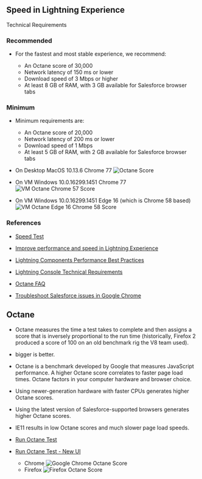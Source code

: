 ## Speed in Lightning Experience


Technical Requirements
### Recommended
- For the fastest and most stable experience, we recommend:

    - An Octane score of 30,000
    - Network latency of 150 ms or lower
    - Download speed of 3 Mbps or higher
    - At least 8 GB of RAM, with 3 GB available for Salesforce browser tabs

### Minimum
- Minimum requirements are:

    - An Octane score of 20,000
    - Network latency of 200 ms or lower
    - Download speed of 1 Mbps
    - At least 5 GB of RAM, with 2 GB available for Salesforce browser tabs



- On Desktop MacOS 10.13.6 Chrome 77
![Octane Score](img/octane-score.png)

- On VM Windows 10.0.16299.1451  Chrome 77 
![VM Octane Chrome 57 Score](img/onVMChrome-octane.png)

- On VM Windows 10.0.16299.1451  Edge 16 (which is Chrome 58 based)
![VM Octane Edge 16 Chrome 58 Score](img/onVM-octance-score.png)


### References

- [Speed Test](https://mohansun-60-dev-ed.my.salesforce.com/speedtest.jsp)
- [Improve performance and speed in Lightning Experience](https://help.salesforce.com/articleView?id=000316034&language=en_US&type=1&mode=1) 
- [Lightning Components Performance Best Practices](https://developer.salesforce.com/blogs/developer-relations/2017/04/lightning-components-performance-best-practices.html)
- [Lightning Console Technical Requirements](https://help.salesforce.com/articleView?id=console2_technical_requirements.htm&type=5)

- [Octane FAQ](https://developers.google.com/octane/faq)
- [Troubleshoot Salesforce issues in Google Chrome](https://help.salesforce.com/articleView?id=000312846&language=en_US&type=1&mode=1)


## Octane

 - Octane measures the time a test takes to complete and then assigns a score that is inversely proportional to the run time (historically, Firefox 2 produced a score of 100 on an old benchmark rig the V8 team used).
-  bigger is better.
- Octane is a benchmark developed by Google that measures JavaScript performance. A higher Octane score correlates to faster page load times. Octane factors in your computer hardware and browser choice.

- Using newer-generation hardware with faster CPUs generates higher Octane scores.
- Using the latest version of Salesforce-supported browsers generates higher Octane scores.
- IE11 results in low Octane scores and much slower page load speeds.


- [Run Octane Test](http://chromium.github.io/octane/)
- [Run Octane Test - New UI](https://mohan-chinnappan-n2.github.io/2019/lex/octane/octane2.html)


    - Chrome
    ![Google Chrome Octane Score](img/google-octane-score.png)
    - Firefox
    ![Firefox Octane Score](img/firefox-octane-score.png)
